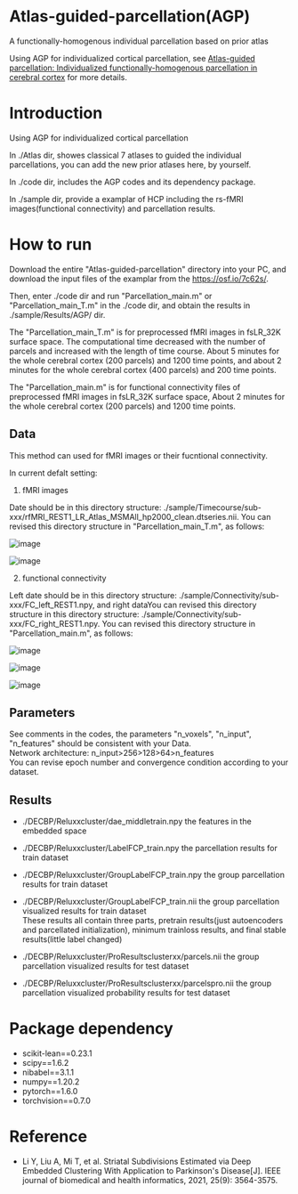 # Atlas-guided-parcellation(AGP)
A functionally-homogenous individual parcellation based on prior atlas 

Using AGP for individualized cortical parcellation, see [Atlas-guided parcellation: Individualized functionally-homogenous parcellation in cerebral cortex](https://www.sciencedirect.com/science/article/pii/S0010482522007867) for more details.

# Introduction

Using AGP for individualized cortical parcellation

In ./Atlas dir, showes classical 7 atlases to guided the individual parcellations, you can add the new prior atlases here, by yourself.

In ./code dir, includes the AGP codes and its dependency package.

In ./sample dir, provide a examplar of HCP including the rs-fMRI images(functional connectivity) and parcellation results.

# How to run
Download the entire "Atlas-guided-parcellation" directory into your PC, and download the input files of the examplar from the https://osf.io/7c62s/.

Then, enter ./code dir and run "Parcellation_main.m" or "Parcellation_main_T.m" in the ./code dir, and obtain the results in ./sample/Results/AGP/ dir.

The "Parcellation_main_T.m" is for preprocessed fMRI images in fsLR_32K surface space. The computational time decreased with the number of parcels and increased with the length of time course. About 5 minutes for the whole cerebral cortex (200 parcels) and 1200 time points, and about 2 minutes for the whole cerebral cortex (400 parcels) and 200 time points. 

The "Parcellation_main.m" is for functional connectivity files of preprocessed fMRI images in fsLR_32K surface space, About 2 minutes for the whole cerebral cortex (200 parcels) and 1200 time points. 


## Data
This method can used for fMRI images or their fucntional connectivity.

In current defalt setting:

1) fMRI images

  Date should be in this directory structure: ./sample/Timecourse/sub-xxx/rfMRI_REST1_LR_Atlas_MSMAll_hp2000_clean.dtseries.nii. You can revised this directory         structure in "Parcellation_main_T.m", as follows:

![image](https://user-images.githubusercontent.com/69618541/192277363-e7d23d02-f627-4cdf-bb22-ab58ff909fdd.png)

![image](https://user-images.githubusercontent.com/69618541/192277498-f6b2cd45-a365-4af7-98a8-0b7391eb7c88.png)

2) functional connectivity

  Left date should be in this directory structure: ./sample/Connectivity/sub-xxx/FC_left_REST1.npy, and right dataYou can revised this directory structure in this       directory structure: ./sample/Connectivity/sub-xxx/FC_right_REST1.npy. You can revised this directory structure in "Parcellation_main.m", as follows:

![image](https://user-images.githubusercontent.com/69618541/192278231-ac29b8ca-c2a1-4c8c-b40a-01fdc00afa61.png)

![image](https://user-images.githubusercontent.com/69618541/192278283-5811e32d-0588-4aac-a581-fff1c3662ba2.png)

![image](https://user-images.githubusercontent.com/69618541/192278311-48cf0479-f2dd-4d73-b50a-f92da5b86308.png)

## Parameters
See comments in the codes, the parameters "n_voxels", "n_input", "n_features" should be consistent with your Data.<BR/>
Network architecture: n_input>256>128>64>n_features<BR/>
You can revise epoch number and convergence condition according to your dataset.
## Results
* ./DECBP/Reluxxcluster/dae_middletrain.npy  the features in the embedded space
* ./DECBP/Reluxxcluster/LabelFCP_train.npy the parcellation results for train dataset
* ./DECBP/Reluxxcluster/GroupLabelFCP_train.npy the group parcellation results for train dataset
* ./DECBP/Reluxxcluster/GroupLabelFCP_train.nii the group parcellation visualized results for train dataset<BR/>
These results all contain three parts, pretrain results(just autoencoders and parcellated initialization), minimum trainloss results, and final stable results(little label changed)


* ./DECBP/Reluxxcluster/ProResultsclusterxx/parcels.nii  the group parcellation visualized results for test dataset
* ./DECBP/Reluxxcluster/ProResultsclusterxx/parcelspro.nii  the group parcellation visualized probability results for test dataset


# Package dependency
* scikit-lean==0.23.1
* scipy==1.6.2
* nibabel==3.1.1
* numpy==1.20.2
* pytorch==1.6.0
* torchvision==0.7.0


# Reference
* Li Y, Liu A, Mi T, et al. Striatal Subdivisions Estimated via Deep Embedded Clustering With Application to Parkinson's Disease[J]. IEEE journal of biomedical and health informatics, 2021, 25(9): 3564-3575.

